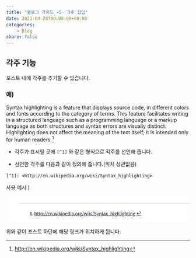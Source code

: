 ```yaml
---
title: "블로그 가이드 -5- 각주 삽입"
date: 2021-04-28T00:00:00+09:00
categories: 
    - Blog
share: false
---
```


## 각주 기능 

포스트 내에 각주를 추가할 수 있습니다.

### 예)

Syntax highlighting is a feature that displays source code, in different colors and fonts according to the category of terms. This feature facilitates writing in a structured language such as a programming language or a markup language as both structures and syntax errors are visually distinct. Highlighting does not affect the meaning of the text itself; it is intended only for human readers.[^1]

- 각주가 표시될 곳에 `[^1]` 와 같은 형식으로 각주를 선언해 줍니다.

- 선언한 각주를 다음과 같이 정의해 줍니다.(위치 상관없음)

```
[^1]: <http://en.wikipedia.org/wiki/Syntax_highlighting>
```

[^1]: <http://en.wikipedia.org/wiki/Syntax_highlighting>

사용 예시 )

![각주](/images/blog_guide/pointLink.png)

위와 같이 포스트 하단에 해당 링크가 위치하게 됩니다.
